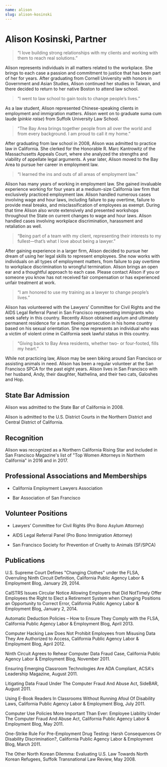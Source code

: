 ```yaml
---
name: alison
slug: alison-kosinski
---
```


# Alison Kosinski, Partner

> “I love building strong relationships with my clients and working with them
  to reach real solutions.”

Alison represents individuals in all matters related to the workplace.  She
brings to each case a passion and commitment to justice that has been part of
her for years.  After graduating from Cornell University with honors in
Government and Asian Studies, Alison continued her studies in Taiwan, and there
decided to return to her native Boston to attend law school. 

> “I went to law school to gain tools to change people’s lives.”

As a law student, Alison represented Chinese-speaking clients in employment and
immigration matters.  Alison went on to graduate suma cum laude (_pinkie
raise_) from Suffolk University Law School.

> “The Bay Area brings together people from all over the world and from every
  background.  I am proud to call it my home.”

After graduating from law school in 2008, Alison was admitted to practice law
in California.  She clerked for the Honorable R. Marc Kantrowitz of the
Massachusetts Appeals Court, where she analyzed the strengths and viability of
appellate legal arguments.  A year later, Alison moved to the Bay Area to
pursue her career in employment law. 

> “I learned the ins and outs of all areas of employment law.”

Alison has many years of working in employment law.  She gained invaluable
experience working for four years at a medium-size California law firm that
exclusively practiced employment law.  Alison handled numerous cases involving
wage and hour laws, including failure to pay overtime, failure to provide meal
breaks, and misclassification of employees as exempt.  During that time Alison
also wrote extensively and presented workshops throughout the State on current
changes to wage and hour laws.  Alison handled cases involving workplace
discrimination, harassment and retaliation as well.

> “Being part of a team with my client, representing their interests to my fullest—that’s what I love about being a lawyer.”

After gaining experience in a larger firm, Alison decided to pursue her dream of using her legal skills to represent employees.  She now works with individuals on all types of employment matters, from failure to pay overtime to workplace discrimination to wrongful termination.  Alison brings an open ear and a thoughtful approach to each case.  Please contact Alison if you or someone you know has not received fair compensation or has experienced unfair treatment at work.

> “I am honored to use my training as a lawyer to change people’s lives.”

Alison has volunteered with the Lawyers’ Committee for Civil Rights and the
AIDS Legal Referral Panel in San Francisco representing immigrants who seek
safety in this country.  Recently Alison obtained asylum and ultimately
permanent residence for a man fleeing persecution in his home country based on
his sexual orientation.  She now represents an individual who was a victim of
violent crime in California seek lawful status in this country.

> “Giving back to Bay Area residents, whether two- or four-footed, fills my heart.”

While not practicing law, Alison may be seen biking around San Francisco or
assisting animals in need.  Alison has been a regular volunteer at the San
Francisco SPCA for the past eight years.  Alison lives in San Francisco with
her husband, Andy, their daughter, Nathelina, and their two cats, Galoshes and
Hop.

## State Bar Admission

Alison was admitted to the State Bar of California in 2008.

Alison is admitted to the U.S. District Courts in the Northern District and Central District of California.

## Recognition

Alison was recognized as a Northern California Rising Star and included in San Francisco Magazine's list of "Top Women Attorneys in Northern California" in 2016 and in 2017.

## Professional Associations and Memberships

- California Employment Lawyers Association

- Bar Association of San Francisco

## Volunteer Positions

- Lawyers’ Committee for Civil Rights (Pro Bono Asylum Attorney)

- AIDS Legal Referral Panel (Pro Bono Immigration Attorney)

- San Francisco Society for Prevention of Cruelty to Animals (SF/SPCA)

## Publications

U.S. Supreme Court Defines "Changing Clothes" under the FLSA, Overruling Ninth Circuit Definition, California Public Agency Labor & Employment Blog, January 29, 2014.

CalSTRS Issues Circular Notice Allowing Employers that Did NotTimely Offer Employees the Right to Elect a Retirement System when Changing Positions an Opportunity to Correct Error, California Public Agency Labor & Employment Blog, January 2, 2014.

Automatic Deduction Policies – How to Ensure They Comply with the FLSA, California Public Agency Labor & Employment Blog, April 2013.

Computer Hacking Law Does Not Prohibit Employees from Misusing Data They Are Authorized to Access, California Public Agency Labor & Employment Blog, April 2012.

Ninth Circuit Agrees to Rehear Computer Data Fraud Case, California Public Agency Labor & Employment Blog, November 2011.

Ensuring Emerging Classroom Technologies Are ADA Compliant, ACSA's Leadership Magazine, August 2011.

Litigating Data Fraud Under The Computer Fraud And Abuse Act, SideBAR, August 2011.

Using E-Book Readers In Classrooms Without Running Afoul Of Disability Laws, California Public Agency Labor & Employment Blog, July 2011.

Computer Use Policies More Important Than Ever: Employee Liability Under The Computer Fraud And Abuse Act, California Public Agency Labor & Employment Blog, May 2011.

One-Strike Rule For Pre-Employment Drug Testing: Harsh Consequences Or Disability Discrimination?, California Public Agency Labor & Employment Blog, March 2011.

The Other North Korean Dilemma: Evaluating U.S. Law Towards North Korean Refugees, Suffolk Transnational Law Review, May 2008.

